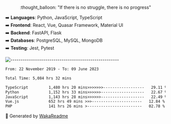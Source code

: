 <p align="center"> 
  :thought_balloon: "If there is no struggle, there is no progress"
</p>

<p align="left">
  ➡️ <strong>Languages</strong>: Python, JavaScript, TypeScript<br>
  ➡️ <strong>Frontend</strong>: React, Vue, Quasar Framework, Material UI<br>
  ➡️ <strong>Backend</strong>: FastAPI, Flask<br>
  ➡️ <strong>Databases</strong>: PostgreSQL, MySQL, MongoDB<br>
  ➡️ <strong>Testing</strong>: Jest, Pytest<br>
</p>

![-----------------------------------------------------](https://raw.githubusercontent.com/andreasbm/readme/master/assets/lines/vintage.png)

<!--START_SECTION:waka-->

```txt
From: 22 November 2019 - To: 09 June 2023

Total Time: 5,084 hrs 32 mins

TypeScript         1,480 hrs 20 mins>>>>>>>------------------   29.11 %
Python             1,152 hrs 33 mins>>>>>>-------------------   22.67 %
JavaScript         1,143 hrs 28 mins>>>>>>-------------------   22.49 %
Vue.js             652 hrs 49 mins >>>----------------------   12.84 %
PHP                141 hrs 26 mins >------------------------   02.78 %
```

<!--END_SECTION:waka-->


🚀 Generated by [WakaReadme](https://github.com/athul/waka-readme)
